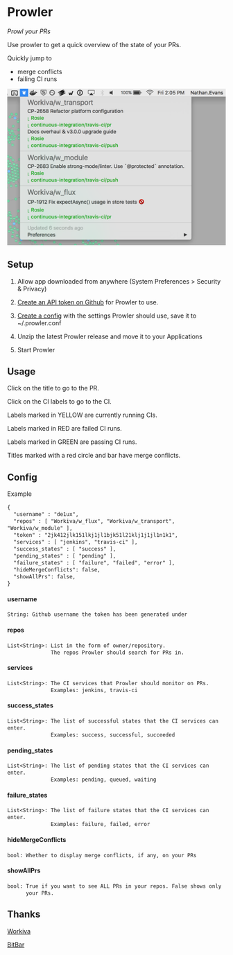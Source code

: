 Prowler
=======
*Prowl your PRs*

Use prowler to get a quick overview of the state of your PRs.

Quickly jump to 
* merge conflicts
* failing CI runs

![Sweet demo](demo.png)

## Setup
1) Allow app downloaded from anywhere (System Preferences > Security & Privacy)

2) [Create an API token on Github](https://github.com/settings/tokens) for Prowler to use.

3) [Create a config](###Config) with the settings Prowler should use, save it to ~/.prowler.conf

4) Unzip the latest Prowler release and move it to your Applications

5) Start Prowler

## Usage
Click on the title to go to the PR.

Click on the CI labels to go to the CI.

Labels marked in YELLOW are currently running CIs.

Labels marked in RED are failed CI runs.

Labels marked in GREEN are passing CI runs.

Titles marked with a red circle and bar have merge conflicts.

## Config
Example
```
{
  "username" : "de1ux",
  "repos" : [ "Workiva/w_flux", "Workiva/w_transport", "Workiva/w_module" ],
  "token" : "2jk412jlk151lkj1jl1bjk51l21klj1j1jl1n1k1",
  "services" : [ "jenkins", "travis-ci" ],
  "success_states" : [ "success" ],
  "pending_states" : [ "pending" ],
  "failure_states" : [ "failure", "failed", "error" ],
  "hideMergeConflicts": false,
  "showAllPrs": false,
}
```

#### username
```
String: Github username the token has been generated under
```

#### repos
```
List<String>: List in the form of owner/repository.
              The repos Prowler should search for PRs in.
```

#### services
```
List<String>: The CI services that Prowler should monitor on PRs.
              Examples: jenkins, travis-ci
```

#### success_states
```
List<String>: The list of successful states that the CI services can enter.
              Examples: success, successful, succeeded
```

#### pending_states
```
List<String>: The list of pending states that the CI services can enter.
              Examples: pending, queued, waiting
```

#### failure_states
```
List<String>: The list of failure states that the CI services can enter.
              Examples: failure, failed, error
```

#### hideMergeConflicts
```
bool: Whether to display merge conflicts, if any, on your PRs
```

#### showAllPrs
```
bool: True if you want to see ALL PRs in your repos. False shows only
      your PRs.
```

## Thanks
[Workiva](https://www.workiva.com/)

[BitBar](https://github.com/matryer/bitbar)
